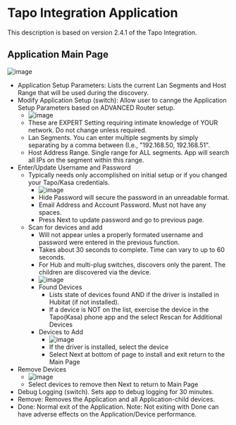 # Tapo Integration Application
This description is based on version 2.4.1 of the Tapo Integration.

## Application Main Page
![image](https://github.com/user-attachments/assets/caa66280-1f6b-4082-9c20-8ecfde72f4aa)

* Application Setup Parameters: Lists the current Lan Segments and Host Range that will be used during the discovery.
* Modify Application Setup (switch):  Allow user to cannge the Application Setup Parameters based on ADVANCED Router setup.
  * ![image](https://github.com/user-attachments/assets/4719b078-3899-483a-b98b-ca9cd506a43c)
  * These are EXPERT Setting requiring intimate knowledge of YOUR network.  Do not change unless required.
  * Lan Segments.  You can enter multiple segments by simply separating by a comma between (I.e., "192.168.50, 192.168.51".
  * Host Address Range.  Single range for ALL segments.  App will search all IPs on the segment within this range.
* Enter/Update Username and Password
  * Typically needs only accomplished on initial setup or if you changed your Tapo/Kasa credentials.
    * ![image](https://github.com/user-attachments/assets/90bcfd1a-cdf9-4a63-a9ae-850d9116d7a4)
    * Hide Password will secure the password in an unreadable format.
    * Email Address and Account Password.  Must not have any spaces.
    * Press Next to update password and go to previous page.
  * Scan for devices and add
    * Will not appear unles a properly formated username and password were entered in the previous function.
    * Takes about 30 seconds to complete.  Time can vary to up to 60 seconds.
    * For Hub and multi-plug switches, discovers only the parent.  The children are discovered via the device.
    * ![image](https://github.com/user-attachments/assets/b9c0c459-2736-4ce4-bb26-7e2430916553)
    * Found Devices
      * Lists state of devices found AND if the driver is installed in Hubitat (if not installed).
      * If a device is NOT on the list, exercise the device in the Tapo(Kasa) phone app and the select Rescan for Additional Devices
    * Devices to Add
      * ![image](https://github.com/user-attachments/assets/804532db-75fe-41b6-85b4-e599994ee655)
      * If the driver is installed, select the device
      * Select Next at bottom of page to install and exit return to the Main Page
* Remove Devices
  * ![image](https://github.com/user-attachments/assets/b8ed42e9-031c-41b2-ba3c-71b3cd628202)
  * Select devices to remove then Next to return to Main Page
* Debug Logging (switch).  Sets app to debug logging for 30 minutes.
* Remove: Removes the Application and all Application-child devices.
* Done: Normal exit of the Application.  Note:  Not exiting with Done can have adverse effects on the Application/Device performance.




        




